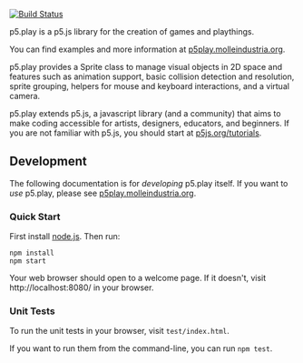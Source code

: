 [![Build Status](https://travis-ci.org/molleindustria/p5.play.svg?branch=master)](https://travis-ci.org/molleindustria/p5.play)

p5.play is a p5.js library for the creation of games and playthings.

You can find examples and more information at [p5play.molleindustria.org][].

p5.play provides a Sprite class to manage visual objects in 2D space and features such as animation support, basic collision detection and resolution, sprite grouping, helpers for mouse and keyboard interactions, and a virtual camera. 

p5.play extends p5.js, a javascript library (and a community) that aims to make coding accessible for artists, designers, educators, and beginners. If you are not familiar with p5.js, you should start at [p5js.org/tutorials](http://p5js.org/tutorials/).

## Development

The following documentation is for *developing* p5.play itself. If you
want to *use* p5.play, please see [p5play.molleindustria.org][].

### Quick Start

First install [node.js][]. Then run:

```
npm install
npm start
```

Your web browser should open to a welcome page. If it doesn't, visit
http://localhost:8080/ in your browser.

### Unit Tests

To run the unit tests in your browser, visit `test/index.html`.

If you want to run them from the command-line, you can run
`npm test`.

  [p5play.molleindustria.org]: http://p5play.molleindustria.org
  [node.js]: https://nodejs.org/en/
